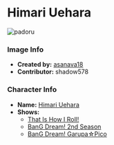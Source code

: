 # Himari Uehara

![padoru](https://raw.githubusercontent.com/shadow578/Padoru-Padoru/master/Padoru/bang-dream/bang-dream-himari-uehara.png "Himari Uehara")

### Image Info
* **Created by:**    [asanava18](https://twitter.com/asanava18/status/1075978864277512194)
* **Contributor:**   shadow578

### Character Info
* **Name:**   [Himari Uehara](https://myanimelist.net/character/157526)
* **Shows:**
  * [That Is How I Roll!](https://myanimelist.net/anime/36921/That_Is_How_I_Roll)
  * [BanG Dream! 2nd Season](https://myanimelist.net/anime/37869/BanG_Dream_2nd_Season)
  * [BanG Dream! Garupa☆Pico](https://myanimelist.net/anime/37873/BanG_Dream_Garupa☆Pico)



